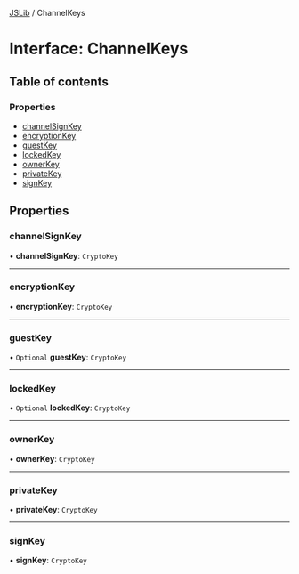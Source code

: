 [JSLib](../README.md) / ChannelKeys

# Interface: ChannelKeys

## Table of contents

### Properties

- [channelSignKey](ChannelKeys.md#channelsignkey)
- [encryptionKey](ChannelKeys.md#encryptionkey)
- [guestKey](ChannelKeys.md#guestkey)
- [lockedKey](ChannelKeys.md#lockedkey)
- [ownerKey](ChannelKeys.md#ownerkey)
- [privateKey](ChannelKeys.md#privatekey)
- [signKey](ChannelKeys.md#signkey)

## Properties

### channelSignKey

• **channelSignKey**: `CryptoKey`

___

### encryptionKey

• **encryptionKey**: `CryptoKey`

___

### guestKey

• `Optional` **guestKey**: `CryptoKey`

___

### lockedKey

• `Optional` **lockedKey**: `CryptoKey`

___

### ownerKey

• **ownerKey**: `CryptoKey`

___

### privateKey

• **privateKey**: `CryptoKey`

___

### signKey

• **signKey**: `CryptoKey`
